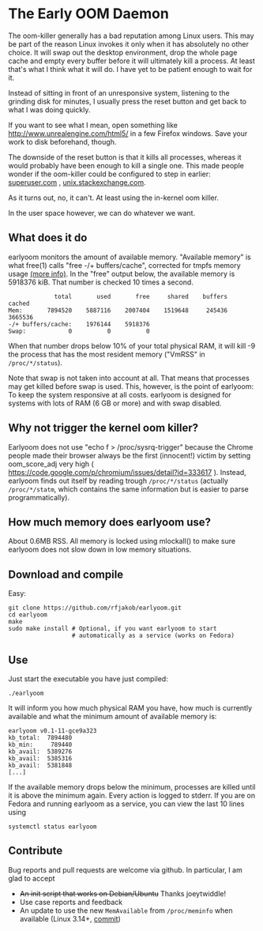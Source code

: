 The Early OOM Daemon
====================
The oom-killer generally has a bad reputation among Linux users. This may be
part of the reason Linux invokes it only when it has absolutely no other choice.
It will swap out the desktop environment, drop the whole page cache and empty
every buffer before it will ultimately kill a process. At least that's what I
think what it will do. I have yet to be patient enough to wait for it.

Instead of sitting in front of an unresponsive system, listening to the grinding
disk for minutes, I usually press the reset button and get back to what I was
doing quickly.

If you want to see what I mean, open something like
http://www.unrealengine.com/html5/
in a few Firefox windows. Save your work to disk beforehand, though.

The downside of the reset button is that it kills all processes, whereas it 
would probably have been enough to kill a single one. This made people wonder
if the oom-killer could be configured to step in earlier: [superuser.com][2]
, [unix.stackexchange.com][3].

As it turns out, no, it can't. At least using the in-kernel oom killer.

In the user space however, we can do whatever we want.

What does it do
---------------
earlyoom monitors the amount of available memory. "Available memory" is what
free(1) calls "free -/+ buffers/cache", corrected for tmpfs memory usage
[(more info)][1]. In the "free" output below, the available memory is 5918376 kiB.
That number is checked 10 times a second.

		         total       used       free     shared    buffers     cached
	Mem:       7894520    5887116    2007404    1519648     245436    3665536
	-/+ buffers/cache:    1976144    5918376
	Swap:            0          0          0

When that number drops below 10% of your total physical RAM, it will kill -9 the
process that has the most resident memory ("VmRSS" in `/proc/*/status`).

Note that swap is not taken into account at all. That means that processes
may get killed before swap is used. This, however, is the point of
earlyoom: To keep the system responsive at all costs. earlyoom is designed
for systems with lots of RAM (6 GB or more) and with swap disabled.

Why not trigger the kernel oom killer?
--------------------------------------
Earlyoom does not use "echo f > /proc/sysrq-trigger" because the Chrome people made
their browser always be the first (innocent!) victim by setting oom_score_adj
very high ( https://code.google.com/p/chromium/issues/detail?id=333617 ).
Instead, earlyoom finds out itself by reading trough `/proc/*/status`
(actually `/proc/*/statm`, which contains the same information but is easier to
parse programmatically).

How much memory does earlyoom use?
----------------------------------
About 0.6MB RSS. All memory is locked using mlockall() to make sure
earlyoom does not slow down in low memory situations.

Download and compile
--------------------
Easy:

	git clone https://github.com/rfjakob/earlyoom.git
	cd earlyoom
	make
	sudo make install # Optional, if you want earlyoom to start
	                  # automatically as a service (works on Fedora)

Use
---
Just start the executable you have just compiled:

	./earlyoom

It will inform you how much physical RAM you have, how much is currently
available and what the minimum amount of available memory is:

	earlyoom v0.1-11-gce9a323
	kb_total:  7894480
	kb_min:     789440
	kb_avail:  5389276
	kb_avail:  5385316
	kb_avail:  5381848
	[...]

If the available memory drops below the minimum, processes are killed until it
is above the minimum again. Every action is logged to stderr. If you are on
Fedora and running earlyoom as a service, you can view the last 10 lines
using

	systemctl status earlyoom

Contribute
----------
Bug reports and pull requests are welcome via github. In particular, I am glad to
accept

* <del>An init script that works on Debian/Ubuntu</del> Thanks joeytwiddle!
* Use case reports and feedback
* An update to use the new `MemAvailable` from `/proc/meminfo`
  when available (Linux 3.14+, [commit][4])

[1]: http://www.freelists.org/post/procps/library-properly-handle-memory-used-by-tmpfs
[2]: http://superuser.com/questions/406101/is-it-possible-to-make-the-oom-killer-intervent-earlier
[3]: http://unix.stackexchange.com/questions/38507/is-it-possible-to-trigger-oom-killer-on-forced-swapping
[4]: https://git.kernel.org/cgit/linux/kernel/git/torvalds/linux.git/commit/?id=34e431b0ae398fc54ea69ff85ec700722c9da773
